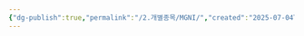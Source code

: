 ```yaml
---
{"dg-publish":true,"permalink":"/2.개별종목/MGNI/","created":"2025-07-04T09:42:33.816+09:00","updated":"2025-07-29T21:37:04.913+09:00"}
---
```


